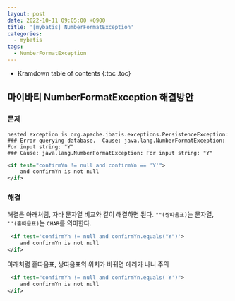 ```yaml
---
layout: post
date: 2022-10-11 09:05:00 +0900
title: '[mybatis] NumberFormatException'
categories:
  - mybatis
tags:
  - NumberFormatException
---
```


* Kramdown table of contents
{:toc .toc}

## 마이바티 NumberFormatException 해결방안


### 문제 

```
nested exception is org.apache.ibatis.exceptions.PersistenceException: 
### Error querying database.  Cause: java.lang.NumberFormatException: For input string: "Y"
### Cause: java.lang.NumberFormatException: For input string: "Y"
```

```xml
<if test="confirmYn != null and confirmYn == 'Y'">
    and confirmYn is not null
</if>
```


### 해결


해결은 아래처럼, 자바 문자열 비교와 같이 해결하면 된다. `""(쌍따옴표)`는 문자열, `''(홑따옴표)`는 `CHAR`를 의미한다.

```xml
 <if test='confirmYn != null and confirmYn.equals("Y")'>
    and confirmYn is not null
</if>
```

아래처럼 홑따옴표, 쌍따옴표의 위치가 바뀌면 에러가 나니 주의

```xml
 <if test="confirmYn != null and confirmYn.equals('Y')">
    and confirmYn is not null
</if>
```
